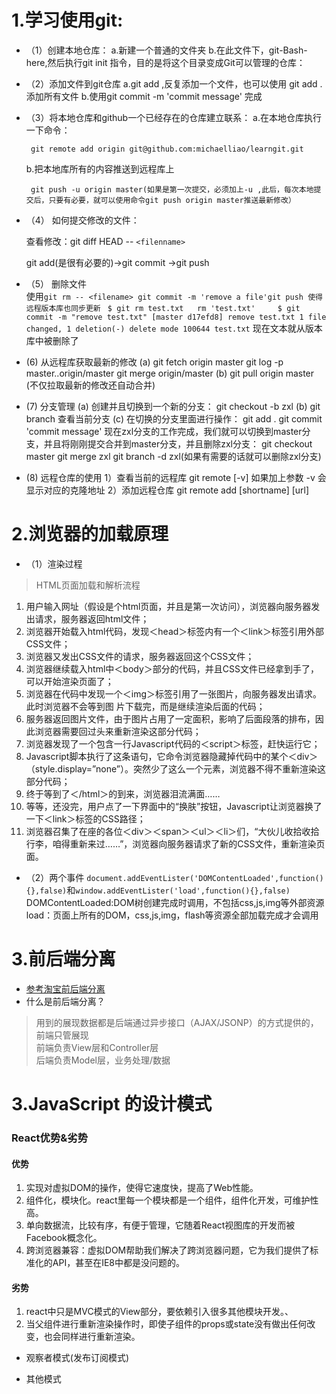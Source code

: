 
# 1.学习使用git: #
 
-  （1）创建本地仓库：
 	  a.新建一个普通的文件夹
 	  b.在此文件下，git-Bash-here,然后执行git init 指令，目的是将这个目录变成Git可以管理的仓库：
  
-  （2）添加文件到git仓库
  	a.git add <file> ,反复添加一个文件，也可以使用 git add . 添加所有文件
  	b.使用git commit -m 'commit message' 完成
 
-  （3）将本地仓库和github一个已经存在的仓库建立联系：
  	a.在本地仓库执行一下命令：
 
  		git remote add origin git@github.com:michaelliao/learngit.git
  	b.把本地库所有的内容推送到远程库上

  		git push -u origin master(如果是第一次提交，必须加上-u ,此后，每次本地提交后，只要有必要，就可以使用命令git push origin master推送最新修改）
-   （4） 如何提交修改的文件：

      查看修改：git diff HEAD -- `<filenname> `

  	 git add(是很有必要的)->git commit ->git push
-   （5） 删除文件 <br> 使用`git rm -- <filename> git commit -m 'remove a file'git push 使得远程版本库也同步更新` 
       ` $ git rm test.txt   rm 'test.txt'    
       		$ git commit -m "remove test.txt"
       		[master d17efd8] remove test.txt
       		1 file changed, 1 deletion(-)
 	   		delete mode 100644 test.txt`
    现在文本就从版本库中被删除了
-   (6) 从远程库获取最新的修改
        (a) git fetch origin master
        	git log -p master..origin/master
        	git merge origin/master
		(b)	git pull origin master (不仅拉取最新的修改还自动合并)
-   (7) 分支管理
        (a) 创建并且切换到一个新的分支：
			git checkout -b zxl
		(b) git branch 查看当前分支
		(c) 在切换的分支里面进行操作：
		   git add .
		   git commit 'commit message'
		   现在zxl分支的工作完成，我们就可以切换到master分支，并且将刚刚提交合并到master分支，并且删除zxl分支：
		   git checkout master
		   git merge zxl
		   git branch -d zxl(如果有需要的话就可以删除zxl分支)
 -   (8) 远程仓库的使用
 		1）查看当前的远程库 git remote  [-v]  如果加上参数 -v  会显示对应的克隆地址
		2）添加远程仓库 git remote add [shortname] [url]

# 2.浏览器的加载原理 #
  
- （1）渲染过程
	
> HTML页面加载和解析流程
1. 用户输入网址（假设是个html页面，并且是第一次访问），浏览器向服务器发出请求，服务器返回html文件；  
2. 浏览器开始载入html代码，发现＜head＞标签内有一个＜link＞标签引用外部CSS文件；  
3. 浏览器又发出CSS文件的请求，服务器返回这个CSS文件；  
4. 浏览器继续载入html中＜body＞部分的代码，并且CSS文件已经拿到手了，可以开始渲染页面了；  
5. 浏览器在代码中发现一个＜img＞标签引用了一张图片，向服务器发出请求。此时浏览器不会等到图  片下载完，而是继续渲染后面的代码；  
6. 服务器返回图片文件，由于图片占用了一定面积，影响了后面段落的排布，因此浏览器需要回过头来重新渲染这部分代码；  
7. 浏览器发现了一个包含一行Javascript代码的＜script＞标签，赶快运行它；  
8. Javascript脚本执行了这条语句，它命令浏览器隐藏掉代码中的某个＜div＞ （style.display=”none”）。突然少了这么一个元素，浏览器不得不重新渲染这部分代码；  
9. 终于等到了＜/html＞的到来，浏览器泪流满面……  
10. 等等，还没完，用户点了一下界面中的“换肤”按钮，Javascript让浏览器换了一下＜link＞标签的CSS路径；  
11. 浏览器召集了在座的各位＜div＞＜span＞＜ul＞＜li＞们，“大伙儿收拾收拾行李，咱得重新来过……”，浏览器向服务器请求了新的CSS文件，重新渲染页面。

- （2）两个事件
`document.addEventLister('DOMContentLoaded',function(){},false)`和`window.addEventLister('load',function(){},false)`
  DOMContentLoaded:DOM树创建完成时调用，不包括css,js,img等外部资源 <br/>
  load：页面上所有的DOM，css,js,img，flash等资源全部加载完成才会调用



# 3.前后端分离 #
- [参考淘宝前后端分离](http://taobaofed.org/blog/2014/04/04/practice-of-separation-of-front-end-from-back-end/)
- 什么是前后端分离？
> 用到的展现数据都是后端通过异步接口（AJAX/JSONP）的方式提供的，前端只管展现 <br>
前端负责View层和Controller层 <br>
后端负责Model层，业务处理/数据


# 3.JavaScript 的设计模式 #


### React优势&劣势
#### 优势
 1. 实现对虚拟DOM的操作，使得它速度快，提高了Web性能。
 2. 组件化，模块化。react里每一个模块都是一个组件，组件化开发，可维护性高。
 3. 单向数据流，比较有序，有便于管理，它随着React视图库的开发而被Facebook概念化。
 4. 跨浏览器兼容：虚拟DOM帮助我们解决了跨浏览器问题，它为我们提供了标准化的API，甚至在IE8中都是没问题的。

#### 劣势
 1. react中只是MVC模式的View部分，要依赖引入很多其他模块开发。、
 2. 当父组件进行重新渲染操作时，即使子组件的props或state没有做出任何改变，也会同样进行重新渲染。 

- 观察者模式(发布订阅模式)

- 其他模式








   
   


